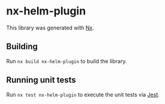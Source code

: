 # nx-helm-plugin

This library was generated with [Nx](https://nx.dev).

## Building

Run `nx build nx-helm-plugin` to build the library.

## Running unit tests

Run `nx test nx-helm-plugin` to execute the unit tests via [Jest](https://jestjs.io).
